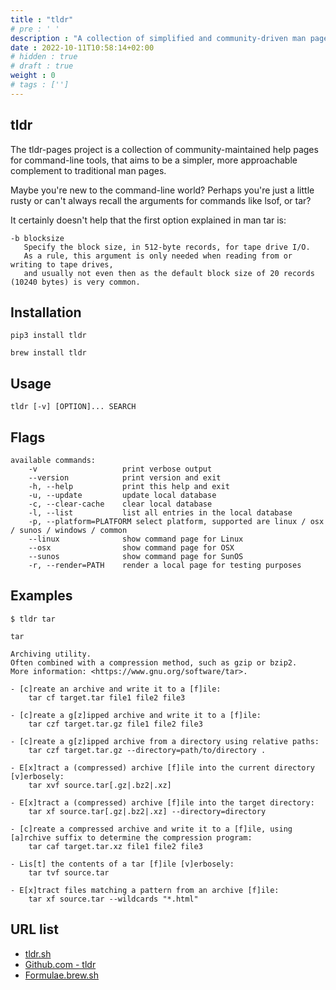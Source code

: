 ```yaml
---
title : "tldr"
# pre : ' '
description : "A collection of simplified and community-driven man pages."
date : 2022-10-11T10:58:14+02:00
# hidden : true
# draft : true
weight : 0
# tags : ['']
---
```


## tldr

The tldr-pages project is a collection of community-maintained help pages for command-line tools, that aims to be a simpler, more approachable complement to traditional man pages.

Maybe you're new to the command-line world? Perhaps you're just a little rusty or can't always recall the arguments for commands like lsof, or tar?

It certainly doesn't help that the first option explained in man tar is:

```plain
-b blocksize
   Specify the block size, in 512-byte records, for tape drive I/O.
   As a rule, this argument is only needed when reading from or writing to tape drives,
   and usually not even then as the default block size of 20 records (10240 bytes) is very common.
```

## Installation

```plain
pip3 install tldr
```

```plain
brew install tldr
```

## Usage

```plain
tldr [-v] [OPTION]... SEARCH
```

## Flags

```plain
available commands:
    -v                   print verbose output          
    --version            print version and exit        
    -h, --help           print this help and exit      
    -u, --update         update local database         
    -c, --clear-cache    clear local database          
    -l, --list           list all entries in the local database
    -p, --platform=PLATFORM select platform, supported are linux / osx / sunos / windows / common
    --linux              show command page for Linux   
    --osx                show command page for OSX     
    --sunos              show command page for SunOS   
    -r, --render=PATH    render a local page for testing purposes
```

## Examples

```plain
$ tldr tar             

tar

Archiving utility.
Often combined with a compression method, such as gzip or bzip2.
More information: <https://www.gnu.org/software/tar>.

- [c]reate an archive and write it to a [f]ile:
    tar cf target.tar file1 file2 file3

- [c]reate a g[z]ipped archive and write it to a [f]ile:
    tar czf target.tar.gz file1 file2 file3

- [c]reate a g[z]ipped archive from a directory using relative paths:
    tar czf target.tar.gz --directory=path/to/directory .

- E[x]tract a (compressed) archive [f]ile into the current directory [v]erbosely:
    tar xvf source.tar[.gz|.bz2|.xz]

- E[x]tract a (compressed) archive [f]ile into the target directory:
    tar xf source.tar[.gz|.bz2|.xz] --directory=directory

- [c]reate a compressed archive and write it to a [f]ile, using [a]rchive suffix to determine the compression program:
    tar caf target.tar.xz file1 file2 file3

- Lis[t] the contents of a tar [f]ile [v]erbosely:
    tar tvf source.tar

- E[x]tract files matching a pattern from an archive [f]ile:
    tar xf source.tar --wildcards "*.html"
```

## URL list

- [tldr.sh](https://tldr.sh/)
- [Github.com - tldr](https://github.com/tldr-pages/tldr)
- [Formulae.brew.sh](https://formulae.brew.sh/formula/tldr#default)
